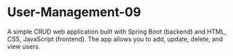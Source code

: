 # User-Management-09
A simple CRUD web application built with Spring Boot (backend) and HTML, CSS, JavaScript (frontend). The app allows you to add, update, delete, and view users.
